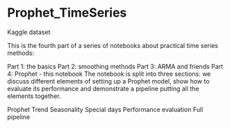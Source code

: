 # Prophet_TimeSeries
Kaggle dataset

This is the fourth part of a series of notebooks about practical time series methods:

Part 1: the basics
Part 2: smoothing methods
Part 3: ARMA and friends
Part 4: Prophet - this notebook
The notebook is split into three sections: we discuss different elements of setting up a Prophet model, show how to evaluate its performance and demonstrate a pipeline putting all the elements together.

Prophet
Trend
Seasonality
Special days
Performance evaluation
Full pipeline
